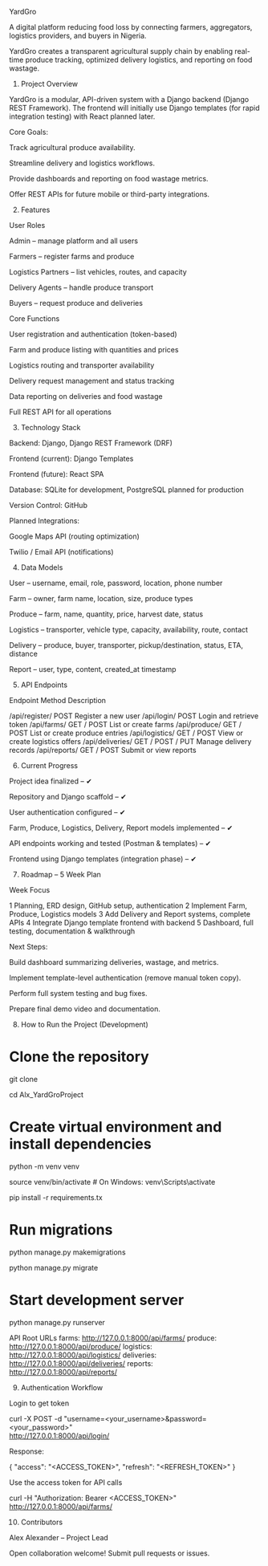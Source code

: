 YardGro

A digital platform reducing food loss by connecting farmers, aggregators, logistics providers, and buyers in Nigeria.

YardGro creates a transparent agricultural supply chain by enabling real-time produce tracking, optimized delivery logistics, and reporting on food wastage.

1. Project Overview

YardGro is a modular, API-driven system with a Django backend (Django REST Framework). The frontend will initially use Django templates (for rapid integration testing) with React planned later.

Core Goals:

Track agricultural produce availability.

Streamline delivery and logistics workflows.

Provide dashboards and reporting on food wastage metrics.

Offer REST APIs for future mobile or third-party integrations.

2. Features

User Roles

Admin – manage platform and all users

Farmers – register farms and produce

Logistics Partners – list vehicles, routes, and capacity

Delivery Agents – handle produce transport

Buyers – request produce and deliveries

Core Functions

User registration and authentication (token-based)

Farm and produce listing with quantities and prices

Logistics routing and transporter availability

Delivery request management and status tracking

Data reporting on deliveries and food wastage

Full REST API for all operations

3. Technology Stack

Backend: Django, Django REST Framework (DRF)

Frontend (current): Django Templates

Frontend (future): React SPA

Database: SQLite for development, PostgreSQL planned for production

Version Control: GitHub

Planned Integrations:

Google Maps API (routing optimization)

Twilio / Email API (notifications)

4. Data Models

User – username, email, role, password, location, phone number

Farm – owner, farm name, location, size, produce types

Produce – farm, name, quantity, price, harvest date, status

Logistics – transporter, vehicle type, capacity, availability, route, contact

Delivery – produce, buyer, transporter, pickup/destination, status, ETA, distance

Report – user, type, content, created_at timestamp

5. API Endpoints

Endpoint	Method	Description

/api/register/	POST	Register a new user
/api/login/	POST	Login and retrieve token
/api/farms/	GET / POST	List or create farms
/api/produce/	GET / POST	List or create produce entries
/api/logistics/	GET / POST	View or create logistics offers
/api/deliveries/	GET / POST / PUT	Manage delivery records
/api/reports/	GET / POST	Submit or view reports

6. Current Progress

Project idea finalized – ✔

Repository and Django scaffold – ✔

User authentication configured – ✔

Farm, Produce, Logistics, Delivery, Report models implemented – ✔

API endpoints working and tested (Postman & templates) – ✔

Frontend using Django templates (integration phase) – ✔

7. Roadmap – 5 Week Plan

Week	Focus

1	Planning, ERD design, GitHub setup, authentication
2	Implement Farm, Produce, Logistics models
3	Add Delivery and Report systems, complete APIs
4	Integrate Django template frontend with backend
5	Dashboard, full testing, documentation & walkthrough

Next Steps:

Build dashboard summarizing deliveries, wastage, and metrics.

Implement template-level authentication (remove manual token copy).

Perform full system testing and bug fixes.

Prepare final demo video and documentation.

8. How to Run the Project (Development)

# Clone the repository

git clone <repo-url>

cd Alx_YardGroProject

# Create virtual environment and install dependencies

python -m venv venv

source venv/bin/activate        # On Windows: venv\Scripts\activate

pip install -r requirements.tx

# Run migrations

python manage.py makemigrations

python manage.py migrate

# Start development server

python manage.py runserver

API Root URLs
farms:      http://127.0.0.1:8000/api/farms/
produce:    http://127.0.0.1:8000/api/produce/
logistics:  http://127.0.0.1:8000/api/logistics/
deliveries: http://127.0.0.1:8000/api/deliveries/
reports:    http://127.0.0.1:8000/api/reports/

9. Authentication Workflow

Login to get token

curl -X POST -d "username=<your_username>&password=<your_password>" \
http://127.0.0.1:8000/api/login/


Response:

{ "access": "<ACCESS_TOKEN>", "refresh": "<REFRESH_TOKEN>" }


Use the access token for API calls

curl -H "Authorization: Bearer <ACCESS_TOKEN>" \
http://127.0.0.1:8000/api/farms/

10. Contributors

Alex Alexander – Project Lead

Open collaboration welcome! Submit pull requests or issues.